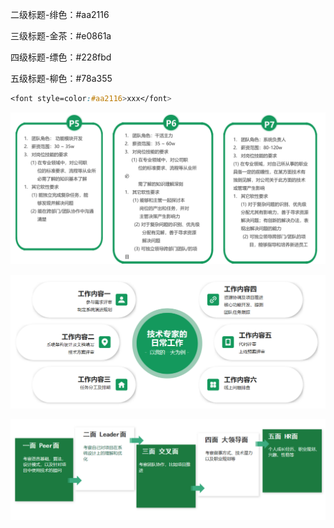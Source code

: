二级标题-绯色：#aa2116

三级标题-金茶：#e0861a

四级标题-缥色：#228fbd

五级标题-柳色：#78a355

```css
<font style=color:#aa2116>xxx</font>
```









![image-20220307123732657](images/image-20220307123732657.png)



![image-20220307123750510](images/image-20220307123750510.png)





![image-20220307123819585](images/image-20220307123819585.png)





 
